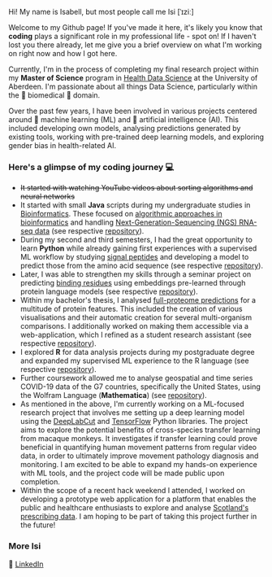 Hi! My name is Isabell, but most people call me Isi [ˈɪziː]

Welcome to my Github page! If you've made it here, it's likely you know that **coding** plays a significant role in 
my professional life - spot on! If I haven't lost you there already, let me give you a brief overview on what I'm 
working on right now and how I got here. 

Currently, I'm in the process of completing my final 
research project within my **Master of Science** program in 
[Health Data Science](https://www.abdn.ac.uk/study/postgraduate-taught/degree-programmes/1230/health-data-science/) 
at the University of Aberdeen. I'm passionate about all things Data Science, particularly within the :dna: 
biomedical :microbe: domain. 

Over the past few years, I have been involved in various projects centered around :robot: machine learning (ML) and 
:brain: artificial intelligence (AI). This included developing own models, analysing predictions generated by existing 
tools, working with pre-trained deep learning models, and exploring gender bias in health-related AI.

### Here's a glimpse of my coding journey :computer:

- ~~It started with watching YouTube videos about sorting algorithms and neural networks~~
- It started with small **Java** scripts during my undergraduate studies in 
[Bioinformatics](https://www.tum.de/en/studies/degree-programs/detail/bioinformatics-master-of-science-msc).
These focused on
[algorithmic approaches in bioinformatics](https://www.bio.ifi.lmu.de/studium/ss2021/vlg_algo_1/index.html) and handling
[Next-Generation-Sequencing (NGS) RNA-seq data](https://www.bio.ifi.lmu.de/studium/ws2022/prk_gobi/index.html#) (see 
  respective [repository](https://github.com/isjuao/tum-java-binfo)).
- During my second and third semesters, I had the great 
opportunity to learn **Python** while already gaining first experiences with a supervised ML 
  workflow by studying [signal peptides](https://doi.org/10.1038/s41587-021-01156-3) and developing a model to predict 
  those from the amino acid sequence (see respective 
  [repository](https://github.com/isjuao/signal-peptide-prediction)).
- Later, I was able to strengthen my skills through a seminar project on
predicting [binding residues](https://doi.org/10.1038/s41598-021-03431-4) using 
  embeddings pre-learned through protein language models (see respective
[repository](https://github.com/isjuao/binding-residue-prediction)).
- Within my bachelor's thesis, I analysed [full-proteome predictions](https://predictprotein.org/) for a multitude of 
  protein features. This included the creation of various visualisations and their automatic creation for several 
  multi-organism comparisons. I additionally worked on making them accessible via a web-application, which I refined 
  as a student research assistant (see respective [repository](https://github.com/isjuao/ppprint)).
- I explored **R** for data analysis projects during my postgraduate degree and expanded my supervised 
  ML experience to the R language (see respective [repository](https://github.com/isjuao/uoa-r)).
- Further coursework allowed me to analyse geospatial and time series COVID-19 data of the G7 countries, 
  specifically the United States, using the Wolfram Language
(**Mathematica**) (see [repository](https://github.com/isjuao/uoa-mathematica)).
- As mentioned in the above, I'm currently working on a ML-focused research project that involves me 
  setting up a deep learning model using the [DeepLabCut](https://github.com/DeepLabCut/DeepLabCut)
and [TensorFlow](https://www.tensorflow.org/) Python libraries. The project aims to explore the potential benefits of 
  cross-species transfer learning from macaque monkeys. It investigates if transfer learning could prove beneficial in 
  quantifying human movement patterns from regular video data, in order to ultimately improve movement pathology 
diagnosis and monitoring. I am excited to be able to expand my hands-on experience 
  with ML tools, and the project code will be made public upon completion.
- Within the scope of a recent hack weekend I attended, I worked on developing a prototype web application for a 
  platform that enables the public and healthcare enthusiasts to explore and analyse
[Scotland's prescribing data](https://www.opendata.nhs.scot/dataset/prescriptions-in-the-community). I am hoping to be 
  part of taking this project further in the future!

### More Isi
:link: [LinkedIn](https://www.linkedin.com/in/isabell-orlishausen/)
